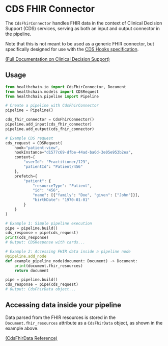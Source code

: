 # CDS FHIR Connector

The `CdsFhirConnector` handles FHIR data in the context of Clinical Decision Support (CDS) services, serving as both an input and output connector in the pipeline.

Note that this is not meant to be used as a generic FHIR connector, but specifically designed for use with the [CDS Hooks specification](https://cds-hooks.org/).

[(Full Documentation on Clinical Decision Support)](../../sandbox/use_cases/cds.md)

## Usage

```python
from healthchain.io import CdsFhirConnector, Document
from healthchain.models import CDSRequest
from healthchain.pipeline import Pipeline

# Create a pipeline with CdsFhirConnector
pipeline = Pipeline()

cds_fhir_connector = CdsFhirConnector()
pipeline.add_input(cds_fhir_connector)
pipeline.add_output(cds_fhir_connector)

# Example CDS request
cds_request = CDSRequest(
    hook="patient-view",
    hookInstance="d1577c69-dfbe-44ad-ba6d-3e05e953b2ea",
    context={
        "userId": "Practitioner/123",
        "patientId": "Patient/456"
    },
    prefetch={
        "patient": {
            "resourceType": "Patient",
            "id": "456",
            "name": [{"family": "Doe", "given": ["John"]}],
            "birthDate": "1970-01-01"
        }
    }
)

# Example 1: Simple pipeline execution
pipe = pipeline.build()
cds_response = pipe(cds_request)
print(cds_response)
# Output: CDSResponse with cards...

# Example 2: Accessing FHIR data inside a pipeline node
@pipeline.add_node
def example_pipeline_node(document: Document) -> Document:
    print(document.fhir_resources)
    return document

pipe = pipeline.build()
cds_response = pipe(cds_request)
# Output: CdsFhirData object...

```

## Accessing data inside your pipeline

Data parsed from the FHIR resources is stored in the `Document.fhir_resources` attribute as a `CdsFhirData` object, as shown in the example above.

[(CdsFhirData Reference)](../../../api/data_models.md#healthchain.models.data.cdsfhirdata)
